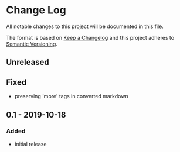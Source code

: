 # Change Log
All notable changes to this project will be documented in this file.

The format is based on [Keep a Changelog](http://keepachangelog.com/) 
and this project adheres to [Semantic Versioning](http://semver.org/).

## Unreleased

## Fixed
- preserving 'more' tags in converted markdown 

## 0.1 - 2019-10-18

### Added
 - initial release